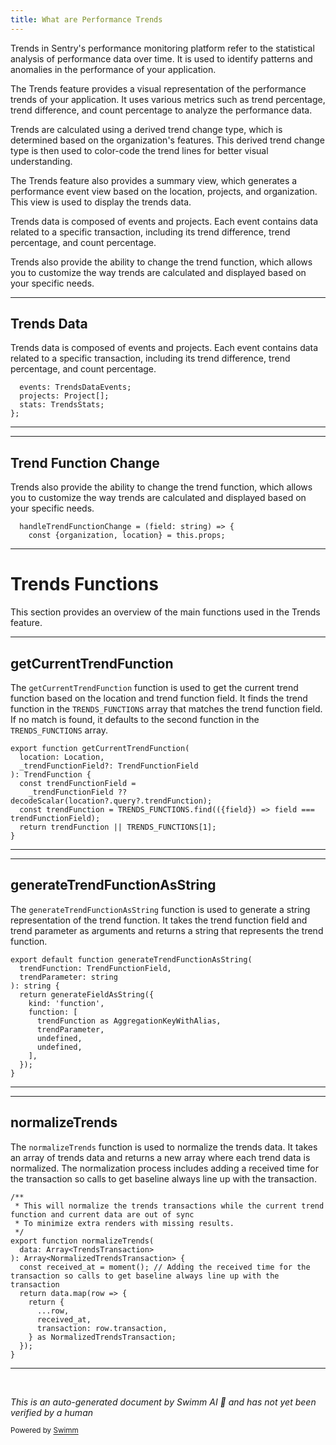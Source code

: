 ```yaml
---
title: What are Performance Trends
---
```

Trends in Sentry's performance monitoring platform refer to the statistical analysis of performance data over time. It is used to identify patterns and anomalies in the performance of your application.

The Trends feature provides a visual representation of the performance trends of your application. It uses various metrics such as trend percentage, trend difference, and count percentage to analyze the performance data.

Trends are calculated using a derived trend change type, which is determined based on the organization's features. This derived trend change type is then used to color-code the trend lines for better visual understanding.

The Trends feature also provides a summary view, which generates a performance event view based on the location, projects, and organization. This view is used to display the trends data.

Trends data is composed of events and projects. Each event contains data related to a specific transaction, including its trend difference, trend percentage, and count percentage.

Trends also provide the ability to change the trend function, which allows you to customize the way trends are calculated and displayed based on your specific needs.

<SwmSnippet path="/static/app/views/performance/trends/types.tsx" line="107">

---

## Trends Data

Trends data is composed of events and projects. Each event contains data related to a specific transaction, including its trend difference, trend percentage, and count percentage.

```tsx
  events: TrendsDataEvents;
  projects: Project[];
  stats: TrendsStats;
};
```

---

</SwmSnippet>

<SwmSnippet path="/static/app/views/performance/trends/content.tsx" line="88">

---

## Trend Function Change

Trends also provide the ability to change the trend function, which allows you to customize the way trends are calculated and displayed based on your specific needs.

```tsx
  handleTrendFunctionChange = (field: string) => {
    const {organization, location} = this.props;
```

---

</SwmSnippet>

# Trends Functions

This section provides an overview of the main functions used in the Trends feature.

<SwmSnippet path="/static/app/views/performance/trends/utils/index.tsx" line="154">

---

## getCurrentTrendFunction

The `getCurrentTrendFunction` function is used to get the current trend function based on the location and trend function field. It finds the trend function in the `TRENDS_FUNCTIONS` array that matches the trend function field. If no match is found, it defaults to the second function in the `TRENDS_FUNCTIONS` array.

```tsx
export function getCurrentTrendFunction(
  location: Location,
  _trendFunctionField?: TrendFunctionField
): TrendFunction {
  const trendFunctionField =
    _trendFunctionField ?? decodeScalar(location?.query?.trendFunction);
  const trendFunction = TRENDS_FUNCTIONS.find(({field}) => field === trendFunctionField);
  return trendFunction || TRENDS_FUNCTIONS[1];
}
```

---

</SwmSnippet>

<SwmSnippet path="/static/app/views/performance/trends/utils/generateTrendFunctionAsString.tsx" line="6">

---

## generateTrendFunctionAsString

The `generateTrendFunctionAsString` function is used to generate a string representation of the trend function. It takes the trend function field and trend parameter as arguments and returns a string that represents the trend function.

```tsx
export default function generateTrendFunctionAsString(
  trendFunction: TrendFunctionField,
  trendParameter: string
): string {
  return generateFieldAsString({
    kind: 'function',
    function: [
      trendFunction as AggregationKeyWithAlias,
      trendParameter,
      undefined,
      undefined,
    ],
  });
}
```

---

</SwmSnippet>

<SwmSnippet path="/static/app/views/performance/trends/utils/index.tsx" line="340">

---

## normalizeTrends

The `normalizeTrends` function is used to normalize the trends data. It takes an array of trends data and returns a new array where each trend data is normalized. The normalization process includes adding a received time for the transaction so calls to get baseline always line up with the transaction.

```tsx
/**
 * This will normalize the trends transactions while the current trend function and current data are out of sync
 * To minimize extra renders with missing results.
 */
export function normalizeTrends(
  data: Array<TrendsTransaction>
): Array<NormalizedTrendsTransaction> {
  const received_at = moment(); // Adding the received time for the transaction so calls to get baseline always line up with the transaction
  return data.map(row => {
    return {
      ...row,
      received_at,
      transaction: row.transaction,
    } as NormalizedTrendsTransaction;
  });
}
```

---

</SwmSnippet>

&nbsp;

*This is an auto-generated document by Swimm AI 🌊 and has not yet been verified by a human*

<SwmMeta version="3.0.0" repo-id="Z2l0aHViJTNBJTNBc2VudHJ5LWRlbW8lM0ElM0FTd2ltbS1EZW1v" repo-name="sentry-demo" doc-type="overview"><sup>Powered by [Swimm](/)</sup></SwmMeta>
